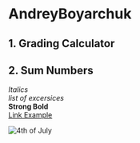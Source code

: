 # AndreyBoyarchuk
## 1. Grading Calculator
## 2. Sum Numbers
_Italics_ <br/>
_list of excersices_  <br/>
**Strong Bold**  <br/>
[Link Example](https://github.com/06-27-2022/AndreyBoyarchuk "Title") <br/> 


![4th of July](https://png.pngtree.com/png-clipart/20210530/original/pngtree-4th-of-july-greeting-celebration-flag-festival-png-image_6352325.jpg)

